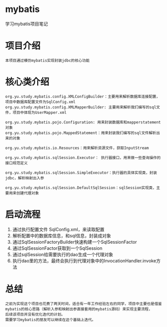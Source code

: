# mybatis
学习mybatis项目笔记

# 项目介绍
    本项目通过模仿mybatis实现封装jdbc的核心功能
    
# 核心类介绍
    org.yu.study.mybatis.config.XMLConfigBuilder：主要用来解析数据库连接配置，项目中数据库配置文件为SqlConfig.xml
    org.yu.study.mybatis.config.XMLMapperBuilder: 主要用来解析我们编写的sql文件，项目中体现为UserMapper.xml
    
    org.yu.study.mybatis.pojo.Configuration: 用来封装数据库和mapperstatement对象
    org.yu.study.mybatis.pojo.MappedStatement：用来封装我们编写的sql文件解析出来的对象
    
    org.yu.study.mybatis.io.Resources：用来解析资源文件，获取InputStream
    
    org.yu.study.mybatis.sqlSession.Executor： 执行器接口，用来做一些查询操作的接口规范定义
    
    org.yu.study.mybatis.sqlSession.SimpleExecutor：执行器的具体实现类，封装jdbc，解析映射出入参
    
    org.yu.study.mybatis.sqlSession.DefaultSqlSession：sqlSession实现类，主要用来创建代理对象
    
# 启动流程
1. 通过执行配置文件 SqlConfig.xml，来读取配置
2. 解析配置中的数据库信息，和sql信息，封装成对象
3. 通过SqlSessionFactoryBuilder快速构建一个SqlSessionFactor
4. 通过SqlSessionFactor获取到一个SqlSession
5. 通过sqlSession给需要执行的dao生成一个代理对象
6. 执行dao里的方法，最终会执行到代理对象中的InvocationHandler.invoke方法 

# 总结
    之前为实现这个项目也花费了两天时间，适合有一年工作经验左右的同学，项目中主要也是借鉴mybatis的核心思路（解析入参和映射出参直接套用的mybatis源码）来实现主要流程，
    后续该项目并没有优化迭代的计划。
    需要学习mybatis的朋友可以继续在这个基础上迭代。
    
